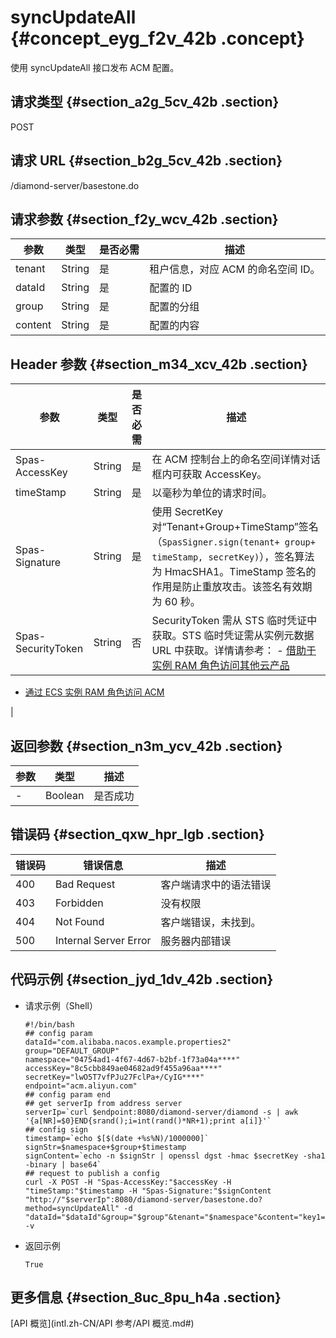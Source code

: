 # syncUpdateAll {#concept_eyg_f2v_42b .concept}

使用 syncUpdateAll 接口发布 ACM 配置。

## 请求类型 {#section_a2g_5cv_42b .section}

POST

## 请求 URL {#section_b2g_5cv_42b .section}

/diamond-server/basestone.do

## 请求参数 {#section_f2y_wcv_42b .section}

|参数|类型|是否必需|描述|
|--|--|----|--|
|tenant|String|是|租户信息，对应 ACM 的命名空间 ID。|
|dataId|String|是|配置的 ID|
|group|String|是|配置的分组|
|content|String|是|配置的内容|

## Header 参数 {#section_m34_xcv_42b .section}

|参数|类型|是否必需|描述|
|--|--|----|--|
|Spas-AccessKey|String|是|在 ACM 控制台上的命名空间详情对话框内可获取 AccessKey。|
|timeStamp|String|是|以毫秒为单位的请求时间。|
|Spas-Signature|String|是|使用 SecretKey 对“Tenant+Group+TimeStamp”签名（`SpasSigner.sign(tenant+ group+ timeStamp, secretKey)`），签名算法为 HmacSHA1。TimeStamp 签名的作用是防止重放攻击。该签名有效期为 60 秒。|
|Spas-SecurityToken|String|否|SecurityToken 需从 STS 临时凭证中获取。STS 临时凭证需从实例元数据 URL 中获取。详情请参考： -   [借助于实例 RAM 角色访问其他云产品](https://www.alibabacloud.com/help/doc-detail/54579.htm)
-   [通过 ECS 实例 RAM 角色访问 ACM](https://www.alibabacloud.com/help/doc-detail/72013.htm)

 |

## 返回参数 {#section_n3m_ycv_42b .section}

|参数|类型|描述|
|--|--|--|
|-|Boolean|是否成功|

## 错误码 {#section_qxw_hpr_lgb .section}

|错误码|错误信息|描述|
|---|----|--|
|400|Bad Request|客户端请求中的语法错误|
|403|Forbidden|没有权限|
|404|Not Found|客户端错误，未找到。|
|500|Internal Server Error|服务器内部错误|

## 代码示例 {#section_jyd_1dv_42b .section}

-   请求示例（Shell）

    ``` {#codeblock_b9m_pje_ssc .lanuage-shell}
    #!/bin/bash
    ## config param
    dataId="com.alibaba.nacos.example.properties2"
    group="DEFAULT_GROUP"
    namespace="04754ad1-4f67-4d67-b2bf-1f73a04a****"
    accessKey="8c5cbb849ae04682ad9f455a96aa****"
    secretKey="lwO5T7vfPJu27FclPa+/CyIG****"
    endpoint="acm.aliyun.com"
    ## config param end
    ## get serverIp from address server
    serverIp=`curl $endpoint:8080/diamond-server/diamond -s | awk '{a[NR]=$0}END{srand();i=int(rand()*NR+1);print a[i]}'`
    ## config sign
    timestamp=`echo $[$(date +%s%N)/1000000]`
    signStr=$namespace+$group+$timestamp
    signContent=`echo -n $signStr | openssl dgst -hmac $secretKey -sha1 -binary | base64`
    ## request to publish a config
    curl -X POST -H "Spas-AccessKey:"$accessKey -H "timeStamp:"$timestamp -H "Spas-Signature:"$signContent "http://"$serverIp":8080/diamond-server/basestone.do?method=syncUpdateAll" -d "dataId="$dataId"&group="$group"&tenant="$namespace"&content="key1=value1 -v
    ```

-   返回示例

    ``` {#codeblock_drt_jl4_tcr}
    True
    ```


## 更多信息 {#section_8uc_8pu_h4a .section}

[API 概览](intl.zh-CN/API 参考/API 概览.md#)

